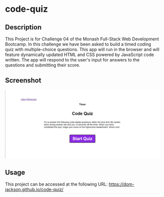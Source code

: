 # code-quiz

## Description

This Project is for Challenge 04 of the Monash Full-Stack Web Development Bootcamp. In this challenge we have been asked to build a timed coding quiz with multiple-choice questions. This app will run in the browser and will feature dynamically updated HTML and CSS powered by JavaScript code written. The app will respond to the user's input for answers to the questions and submitting their score.

## Screenshot
<img src=".\assets\images\code-quiz-Screenshot.png">

## Usage

This project can be accessed at the following URL:
https://dom-jackson.github.io/code-quiz/